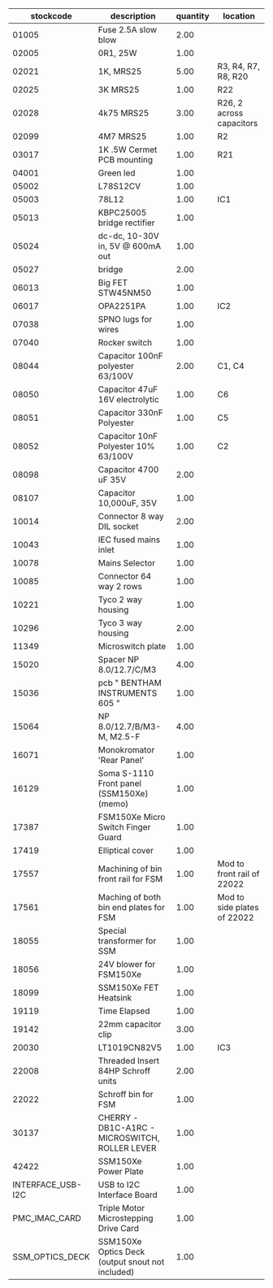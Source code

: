 |stockcode|description|quantity|location|
|---------|-----------|--------|--------|
|01005|Fuse 2.5A slow blow|2.00||
|02005|0R1, 25W|1.00||
|02021|1K, MRS25|5.00|R3, R4, R7, R8, R20|
|02025|3K MRS25|1.00|R22|
|02028|4k75 MRS25|3.00|R26, 2 across capacitors|
|02099|4M7 MRS25|1.00|R2|
|03017|1K .5W Cermet PCB mounting|1.00|R21|
|04001|Green led|1.00||
|05002|L78S12CV|1.00||
|05003|78L12|1.00|IC1|
|05013|KBPC25005 bridge rectifier|1.00||
|05024|dc-dc, 10-30V in,  5V @ 600mA out|1.00||
|05027|bridge|2.00||
|06013|Big FET  STW45NM50|1.00||
|06017|OPA2251PA|1.00|IC2|
|07038|SPNO lugs for wires|1.00||
|07040|Rocker switch|1.00||
|08044|Capacitor 100nF polyester 63/100V|2.00|C1, C4|
|08050|Capacitor 47uF 16V electrolytic|1.00|C6|
|08051|Capacitor 330nF Polyester|1.00|C5|
|08052|Capacitor 10nF Polyester 10% 63/100V|1.00|C2|
|08098|Capacitor 4700 uF 35V|2.00||
|08107|Capacitor 10,000uF, 35V|1.00||
|10014|Connector 8 way DIL socket|2.00||
|10043|IEC fused mains inlet|1.00||
|10078|Mains Selector|1.00||
|10085|Connector  64 way 2 rows|1.00||
|10221|Tyco 2 way housing|1.00||
|10296|Tyco 3 way housing|2.00||
|11349|Microswitch plate|1.00||
|15020|Spacer NP 8.0/12.7/C/M3|4.00||
|15036|pcb  " BENTHAM INSTRUMENTS 605 "|1.00||
|15064|NP 8.0/12.7/B/M3-M, M2.5-F|4.00||
|16071|Monokromator 'Rear Panel'|1.00||
|16129|Soma S-1110 Front panel (SSM150Xe) (memo)|1.00||
|17387|FSM150Xe Micro Switch Finger Guard|1.00||
|17419|Elliptical cover|1.00||
|17557|Machining of bin front rail for FSM|1.00|Mod to front rail of 22022|
|17561|Maching of both bin end plates for FSM|1.00|Mod to side plates of 22022|
|18055|Special transformer for SSM|1.00||
|18056|24V blower for FSM150Xe|1.00||
|18099|SSM150Xe FET Heatsink|1.00||
|19119|Time Elapsed|1.00||
|19142|22mm capacitor clip|3.00||
|20030|LT1019CN82V5|1.00|IC3|
|22008|Threaded Insert 84HP Schroff units|2.00||
|22022|Schroff bin for FSM|1.00||
|30137|CHERRY - DB1C-A1RC - MICROSWITCH, ROLLER LEVER|1.00||
|42422|SSM150Xe Power Plate|1.00||
|INTERFACE_USB-I2C|USB to I2C Interface Board|1.00||
|PMC_IMAC_CARD|Triple Motor Microstepping Drive Card|1.00||
|SSM_OPTICS_DECK|SSM150Xe Optics Deck (output snout not included)|1.00||
